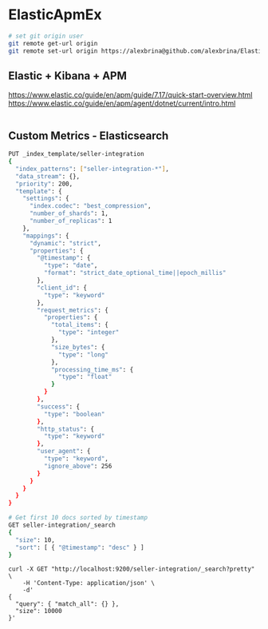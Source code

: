 # ElasticApmEx

```bash
# set git origin user
git remote get-url origin
git remote set-url origin https://alexbrina@github.com/alexbrina/ElasticApmEx.git
```

## Elastic + Kibana + APM

https://www.elastic.co/guide/en/apm/guide/7.17/quick-start-overview.html
https://www.elastic.co/guide/en/apm/agent/dotnet/current/intro.html

```bash

```

## Custom Metrics - Elasticsearch

```bash
PUT _index_template/seller-integration
{
  "index_patterns": ["seller-integration-*"],
  "data_stream": {},
  "priority": 200,
  "template": {
    "settings": {
      "index.codec": "best_compression",
      "number_of_shards": 1,
      "number_of_replicas": 1
    },
    "mappings": {
      "dynamic": "strict",
      "properties": {
        "@timestamp": {
          "type": "date",
          "format": "strict_date_optional_time||epoch_millis"
        },
        "client_id": {
          "type": "keyword"
        },
        "request_metrics": {
          "properties": {
            "total_items": {
              "type": "integer"
            },
            "size_bytes": {
              "type": "long"
            },
            "processing_time_ms": {
              "type": "float"
            }
          }
        },
        "success": {
          "type": "boolean"
        },
        "http_status": {
          "type": "keyword"
        },
        "user_agent": {
          "type": "keyword",
          "ignore_above": 256
        }
      }
    }
  }
}
```

```bash
# Get first 10 docs sorted by timestamp
GET seller-integration/_search
{
  "size": 10,
  "sort": [ { "@timestamp": "desc" } ]
}
```

```http
curl -X GET "http://localhost:9200/seller-integration/_search?pretty" \
    -H 'Content-Type: application/json' \
    -d'
{
  "query": { "match_all": {} },
  "size": 10000
}'
```
